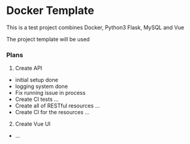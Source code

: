 # Docker Template
This is a test project combines
Docker, Python3 Flask, MySQL and Vue

The project template will be used 


### Plans
1. Create API
* initial setup done
* logging system done
* Fix running issue in process
* Create CI tests ...
* Create all of RESTful resources ...
* Create CI for the resources ...

2. Create Vue UI
* ...
